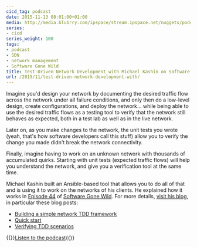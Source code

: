 ```yaml
---
cicd_tag: podcast
date: 2015-11-13 08:01:00+01:00
media: http://media.blubrry.com/ipspace/stream.ipspace.net/nuggets/podcast/Show_44-Test-Driven_Network_Development.mp3
series:
- cicd
series_weight: 100
tags:
- podcast
- SDN
- network management
- Software Gone Wild
title: Test-Driven Network Development with Michael Kashin on Software Gone Wild
url: /2015/11/test-driven-network-development-with/
---
```

Imagine you'd design your network by documenting the desired traffic flow across the network under all failure conditions, and only then do a low-level design, create configurations, and deploy the network... while being able to use the desired traffic flows as a testing tool to verify that the network still behaves as expected, both in a test lab as well as in the live network.
<!--more-->
Later on, as you make changes to the network, the unit tests you wrote (yeah, that's how software developers call this stuff) allow you to verify the change you made didn't break the network connectivity.

Finally, imagine having to work on an unknown network with thousands of accumulated quirks. Starting with unit tests (expected traffic flows) will help you understand the network, and give you a verification tool at the same time.

Michael Kashin built an Ansible-based tool that allows you to do all of that and is using it to work on the networks of his clients. He explained how it works in [Episode 44](http://media.blubrry.com/ipspace/stream.ipspace.net/nuggets/podcast/Show_44-Test-Driven_Network_Development.mp3) of [Software Gone Wild](http://www.ipspace.net/Podcast/Software_Gone_Wild). For more details, [visit his blog](http://networkop.github.io/), in particular these blog posts:

-   [Building a simple network TDD framework](http://networkop.github.io/blog/2015/06/15/simple-tdd-framework/)
-   [Quick start](http://networkop.github.io/blog/2015/07/17/tdd-quickstart/)
-   [Verifying TDD scenarios](http://networkop.github.io/blog/2015/07/10/test-verification/)

{{<jump>}}[Listen to the podcast](http://media.blubrry.com/ipspace/stream.ipspace.net/nuggets/podcast/Show_44-Test-Driven_Network_Development.mp3){{</jump>}}

